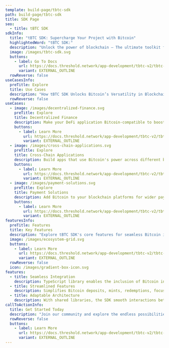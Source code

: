 ```yaml
---
template: build-page/tbtc-sdk
path: build-page/tbtc-sdk
title: SDK Page
seo:
  - title: tBTC SDK
sdkInfo:
  title: "tBTC SDK: Supercharge Your Project with Bitcoin"
  highlightedWord: "tBTC SDK:"
  description: "Unlock the power of blockchain – The ultimate toolkit for harnessing Bitcoin's potential."
  image: /images/tbtc-sdk.svg
  buttons:
    - label: Go To Docs
      url: https://docs.threshold.network/app-development/tbtc-v2/tbtc-sdk
      variant: EXTERNAL_OUTLINE
  rowReverse: false
useCasesInfo:
  preTitle: Explore
  title: Use Cases
  description: "How tBTC SDK Unlocks Bitcoin’s Versatility in Blockchain Projects."
  rowReverse: false
useCases:
  - image: /images/decentralized-finance.svg
    preTitle: Explore
    title: Decentralized Finance
    description: Make your DeFi application Bitcoin-compatible to boost liquidity and market options.
    buttons:
      - label: Learn More
        url: https://docs.threshold.network/app-development/tbtc-v2/tbtc-sdk/
        variant: EXTERNAL_OUTLINE
  - image: /images/cross-chain-applications.svg
    preTitle: Explore
    title: Cross-Chain Applications
    description: Build apps that use Bitcoin's power across different blockchains, offering more flexibility and reach.
    buttons:
      - label: Learn More
        url: https://docs.threshold.network/app-development/tbtc-v2/tbtc-sdk/
        variant: EXTERNAL_OUTLINE
  - image: /images/payment-solutions.svg
    preTitle: Explore
    title: Payment Solutions
    description: Add Bitcoin to your blockchain platforms for wider payment options and to attract more users.
    buttons:
      - label: Learn More
        url: https://docs.threshold.network/app-development/tbtc-v2/tbtc-sdk/
        variant: EXTERNAL_OUTLINE
featuresInfo:
  preTitle: Features
  title: Key Features
  description: "Explore tBTC SDK's core features for seamless Bitcoin integration."
  image: /images/ecosystem-grid.svg
  buttons:
    - label: Learn More
      url: https://docs.threshold.network/app-development/tbtc-v2/tbtc-sdk/architecture
      variant: EXTERNAL_OUTLINE
  rowReverse: false
  icon: /images/gradient-box-icon.svg
features:
  - title: Seamless Integration
    description: TypeScript library enables the inclusion of Bitcoin into a range of blockchain environments.
  - title: Streamlined Features
    description: Simplifies Bitcoin deposits, mints, redemptions, focusing on innovation, not complexity.
  - title: Adaptable Architecture
    description: With shared libraries, the SDK smooth interactions between Bitcoin and multiple chains.
callToActionInfo:
  title: Get Started Today
  description: "Join our community and explore the endless possibilities with tBTC SDK."
  rowReverse: false
  buttons:
    - label: Learn More
      url: https://docs.threshold.network/app-development/tbtc-v2/tbtc-sdk/
      variant: EXTERNAL_OUTLINE
---
```

